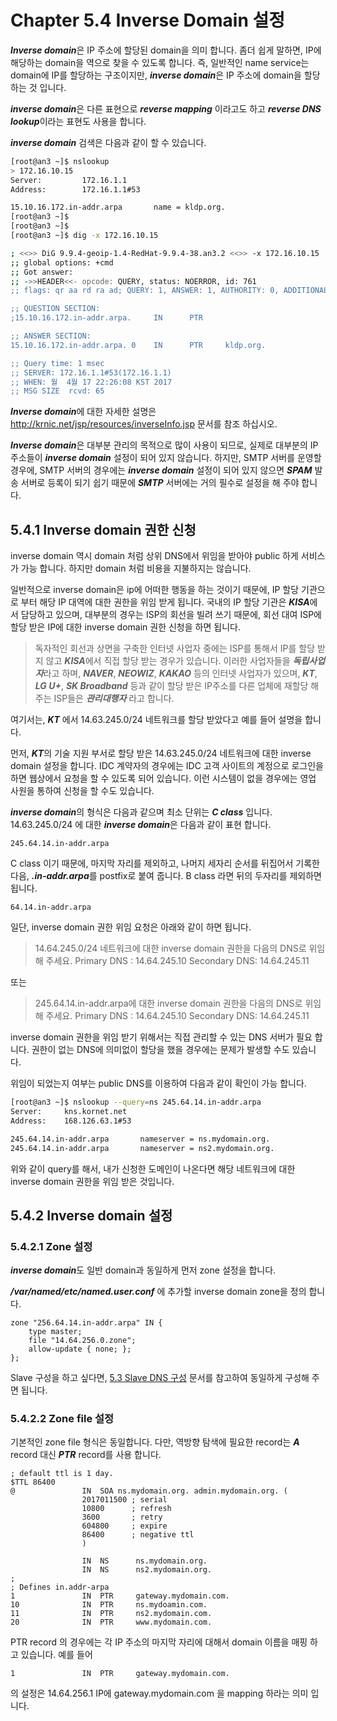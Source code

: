# Chapter 5.4 Inverse Domain 설정



***Inverse domain***은 IP 주소에 할당된 domain을 의미 합니다. 좀더 쉽게 말하면, IP에 해당하는 domain을 역으로 찾을 수 있도록 합니다. 즉, 일반적인 name service는 domain에 IP를 할당하는 구조이지만, ***inverse domain***은 IP 주소에 domain을 할당하는 것 입니다.

***inverse domain***은 다른 표현으로 ***reverse mapping*** 이라고도 하고 ***reverse DNS lookup***이라는 표현도 사용을 합니다.

***inverse domain*** 검색은 다음과 같이 할 수 있습니다.

```sh
[root@an3 ~]$ nslookup
> 172.16.10.15
Server:         172.16.1.1
Address:        172.16.1.1#53

15.10.16.172.in-addr.arpa       name = kldp.org.
[root@an3 ~]$
[root@an3 ~]$
[root@an3 ~]$ dig -x 172.16.10.15

; <<>> DiG 9.9.4-geoip-1.4-RedHat-9.9.4-38.an3.2 <<>> -x 172.16.10.15
;; global options: +cmd
;; Got answer:
;; ->>HEADER<<- opcode: QUERY, status: NOERROR, id: 761
;; flags: qr aa rd ra ad; QUERY: 1, ANSWER: 1, AUTHORITY: 0, ADDITIONAL: 0

;; QUESTION SECTION:
;15.10.16.172.in-addr.arpa.     IN      PTR

;; ANSWER SECTION:
15.10.16.172.in-addr.arpa. 0    IN      PTR     kldp.org.

;; Query time: 1 msec
;; SERVER: 172.16.1.1#53(172.16.1.1)
;; WHEN: 월  4월 17 22:26:08 KST 2017
;; MSG SIZE  rcvd: 65
```

***Inverse domain***에 대한 자세한 설명은 http://krnic.net/jsp/resources/inverseInfo.jsp 문서를 참조 하십시오.

***Inverse domain***은 대부분 관리의 목적으로 많이 사용이 되므로, 실제로 대부분의 IP 주소들이 ***inverse domain*** 설정이 되어 있지 않습니다. 하지만, SMTP 서버를 운영할 경우에, SMTP 서버의 경우에는 ***inverse domain*** 설정이 되어 있지 않으면 ***SPAM*** 발송 서버로 등록이 되기 쉽기 때문에 ***SMTP*** 서버에는 거의 필수로 설정을 해 주야 합니다.


## 5.4.1 Inverse domain 권한 신청

inverse domain 역시 domain 처럼 상위 DNS에서 위임을 받아야 public 하게 서비스가 가능 합니다. 하지만 domain 처럼 비용을 지불하지는 않습니다.

일반적으로 inverse domain은 ip에 어떠한 행동을 하는 것이기 때문에, IP 할당 기관으로 부터 해당 IP 대역에 대한 권한을 위임 받게 됩니다. 국내의 IP 할당 기관은 ***KISA***에서 담당하고 있으며, 대부분의 경우는 ISP의 회선을 빌려 쓰기 때문에, 회선 대여 ISP에 할당 받은 IP에 대한 inverse domain 권한 신청을 하면 됩니다.

> 독자적인 회선과 상면을 구축한 인터넷 사업자 중에는 ISP를 통해서 IP를 할당 받지 않고 ***KISA***에서 직접 할당 받는 경우가 있습니다. 이러한 사업자들을 ***독립사업자***라고 하며, ***NAVER***, ***NEOWIZ***, ***KAKAO*** 등의 인터넷 사업자가 있으며, ***KT***, ***LG U+***, ***SK Broadband*** 등과 같이 할당 받은 IP주소를 다른 업체에 재할당 해 주는 ISP들은 ***관리대행자*** 라고 합니다.

여기서는, ***KT*** 에서 14.63.245.0/24 네트워크를 할당 받았다고 예를 들어 설명을 합니다.

먼저, ***KT***의 기술 지원 부서로 할당 받은 14.63.245.0/24 네트워크에 대한 inverse domain 설정을 합니다.
IDC 계약자의 경우에는 IDC 고객 사이트의 계정으로 로그인을 하면 웹상에서 요청을 할 수 있도록 되어 있습니다. 이런 시스템이 없을 경우에는 영업 사원을 통하여 신청을 할 수도 있습니다.

***inverse domain***의 형식은 다음과 같으며 최소 단위는 ***C class*** 입니다. 14.63.245.0/24 에 대한 ***inverse domain***은 다음과 같이 표현 합니다.

```
245.64.14.in-addr.arpa
```

C class 이기 때문에, 마지막 자리를 제외하고, 나머지 세자리 순서를 뒤집어서 기록한 다음, ***.in-addr.arpa***를 postfix로 붙여 줍니다. B class 라면 뒤의 두자리를 제외하면 됩니다.


```
64.14.in-addr.arpa
```



일단, inverse domain 권한 위임 요청은 아래와 같이 하면 됩니다.

>14.64.245.0/24 네트워크에 대한 inverse domain 권한을 다음의 DNS로 위임해 주세요.
Primary DNS : 14.64.245.10
Secondary DNS: 14.64.245.11

또는

>245.64.14.in-addr.arpa에 대한 inverse domain 권한을 다음의 DNS로 위임해 주세요.
Primary DNS : 14.64.245.10
Secondary DNS: 14.64.245.11


inverse domain 권한을 위임 받기 위해서는 직접 관리할 수 있는 DNS 서버가 필요 합니다. 권한이 없는 DNS에 의미없이 할당을 했을 경우에는 문제가 발생할 수도 있습니다.

위임이 되었는지 여부는 public DNS를 이용하여 다음과 같이 확인이 가능 합니다.

```sh
[root@an3 ~]$ nslookup --query=ns 245.64.14.in-addr.arpa
Server:     kns.kornet.net
Address:    168.126.63.1#53

245.64.14.in-addr.arpa       nameserver = ns.mydomain.org.
245.64.14.in-addr.arpa       nameserver = ns2.mydomain.org.
```

위와 같이 query를 해서, 내가 신청한 도메인이 나온다면 해당 네트워크에 대한 inverse domain 권한을 위임 받은 것입니다.


## 5.4.2 Inverse domain 설정

### 5.4.2.1 Zone 설정

***inverse domain***도 일반 domain과 동일하게 먼저 zone 설정을 합니다.

***/var/named/etc/named.user.conf*** 에 추가할 inverse domain zone을 정의 합니다.

```bind
zone "256.64.14.in-addr.arpa" IN {
    type master;
    file "14.64.256.0.zone";
    allow-update { none; };
};
```

Slave 구성을 하고 싶다면, [5.3 Slave DNS 구성](https://joungkyun.gitbooks.io/annyung-3-user-guide/content/slave-dns.html) 문서를 참고하여 동일하게 구성해 주면 됩니다.

### 5.4.2.2 Zone file 설정

기본적인 zone file 형식은 동일합니다. 다만, 역방향 탐색에 필요한 record는 ***A*** record 대신 ***PTR*** record를 사용 합니다.

```zone
; default ttl is 1 day.
$TTL 86400
@               IN  SOA ns.mydomain.org. admin.mydomain.org. (
                2017011500 ; serial
                10800      ; refresh
                3600       ; retry
                604800     ; expire
                86400      ; negative ttl
                )

                IN  NS      ns.mydomain.org.
                IN  NS      ns2.mydomain.org.
;
; Defines in.addr-arpa
1               IN  PTR     gateway.mydomain.com.
10              IN  PTR     ns.mydoamin.com.
11              IN  PTR     ns2.mydomain.com.
20              IN  PTR     www.mydomain.com.
```

PTR record 의 경우에는 각 IP 주소의 마지막 자리에 대해서 domain 이름을 매핑 하고 있습니다. 예를 들어

```
1               IN  PTR     gateway.mydomain.com.
```

의 설정은 14.64.256.1 IP에 gateway.mydomain.com 을 mapping 하라는 의미 입니다.



